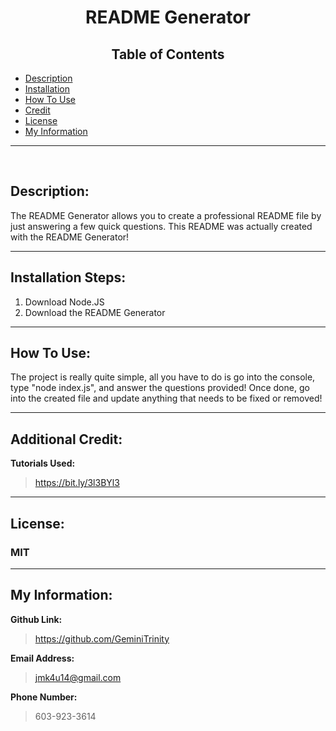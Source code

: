
# <center> README Generator 

## <center> **Table of Contents**
- [Description](#description)
- [Installation](#installation-steps)
- [How To Use](#how-to-use)
- [Credit](#additional-credit)
- [License](#license)
- [My Information](#my-information)

---
<br>

## Description: 
The README Generator allows you to create a professional README file by just answering a few quick questions. This README was actually created with the README Generator!

---

## Installation Steps:
1. Download Node.JS
2. Download the README Generator

---

## How To Use:

The project is really quite simple, all you have to do is go into the console, type "node index.js", and answer the questions provided! Once done, go into the created file and update anything that needs to be fixed or removed!

---

## Additional Credit:
**Tutorials Used:**
> https://bit.ly/3l3BYl3
---

## License:
### MIT

---

## My Information:
**Github Link:**
> https://github.com/GeminiTrinity

**Email Address:**
> jmk4u14@gmail.com

**Phone Number:**
> 603-923-3614
